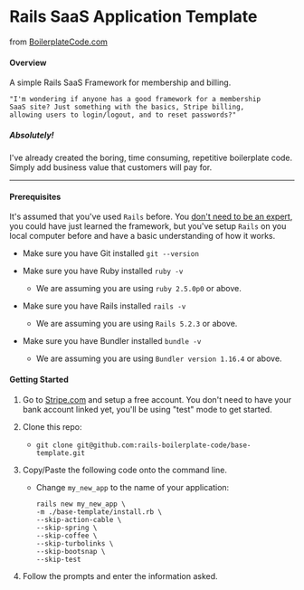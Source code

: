 # Rails SaaS Application Template
from [BoilerplateCode.com](https://boilerplatecode.com)

#### Overview

A simple Rails SaaS Framework for membership and billing.

    "I'm wondering if anyone has a good framework for a membership 
    SaaS site? Just something with the basics, Stripe billing, 
    allowing users to login/logout, and to reset passwords?"

##### Absolutely!

I've already created the boring, time consuming, repetitive boilerplate code. 
Simply add business value that customers will pay for.

---

#### Prerequisites

It's assumed that you've used `Rails` before. You 
[don't need to be an expert](https://guides.rubyonrails.org/),
you could have just learned the framework, but you've setup
`Rails` on you local computer before and have a basic understanding of how it works.

* Make sure you have Git installed `git --version`

* Make sure you have Ruby installed `ruby -v`

    * We are assuming you are using `ruby 2.5.0p0` or above.
    
* Make sure you have Rails installed `rails -v`
    
    * We are assuming you are using `Rails 5.2.3` or above.
    
* Make sure you have Bundler installed `bundle -v`
    
    * We are assuming you are using `Bundler version 1.16.4` or above.    
     
     
#### Getting Started

1. Go to [Stripe.com](https://stripe.com) and setup a free account. 
You don't need to have your bank account linked yet, you'll be using "test" mode
to get started.

1. Clone this repo:
 
    * `git clone git@github.com:rails-boilerplate-code/base-template.git`

1. Copy/Paste the following code onto the command line.
    
    * Change `my_new_app` to the name of your application:

        ```bazaar
        rails new my_new_app \
        -m ./base-template/install.rb \
        --skip-action-cable \
        --skip-spring \
        --skip-coffee \
        --skip-turbolinks \
        --skip-bootsnap \
        --skip-test
        ```   
        
1. Follow the prompts and enter the information asked. 